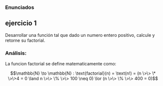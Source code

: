 ### Enunciados  
## ejercicio 1
Desarrollar una función tal que dado un numero entero positivo, calcule y retorne su factorial.
### Análisis:
La funcion factorial se define matematicamente como:
```math
\mathbb{N} \to \mathbb{N} : \text{factorial}(n) = \text(n!) = (n \>\> \* \>\>4 = 0 \land n \>\> \% \>\> 100 \neq 0) \lor (n \>\> \% \>\> 400 = 0)
```
